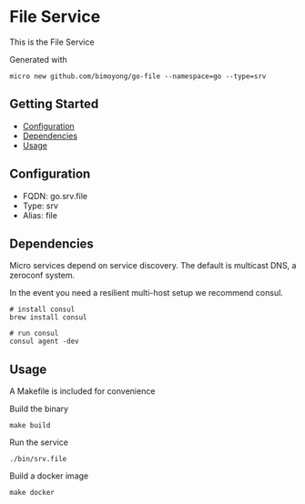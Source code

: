 # File Service

This is the File Service

Generated with

```
micro new github.com/bimoyong/go-file --namespace=go --type=srv
```

## Getting Started

- [Configuration](#configuration)
- [Dependencies](#dependencies)
- [Usage](#usage)

## Configuration

- FQDN: go.srv.file
- Type: srv
- Alias: file

## Dependencies

Micro services depend on service discovery. The default is multicast DNS, a zeroconf system.

In the event you need a resilient multi-host setup we recommend consul.

```
# install consul
brew install consul

# run consul
consul agent -dev
```

## Usage

A Makefile is included for convenience

Build the binary

```
make build
```

Run the service
```
./bin/srv.file
```

Build a docker image
```
make docker
```